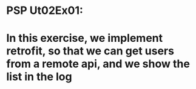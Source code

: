 # PSP Ut02Ex01:

# In this exercise, we implement retrofit, so that we can get users from a remote api, and we show the list in the log
